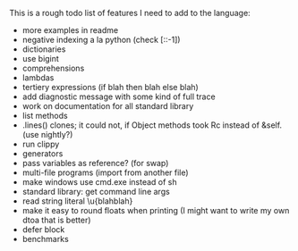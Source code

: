 
This is a rough todo list of features I need to add to the language:

* more examples in readme
* negative indexing a la python (check [::-1])
* dictionaries
* use bigint
* comprehensions
* lambdas
* tertiery expressions (if blah then blah else blah)
* add diagnostic message with some kind of full trace
* work on documentation for all standard library
* list methods
* .lines() clones; it could not, if Object methods took Rc<Self> instead of &self. (use nightly?)
* run clippy
* generators
* pass variables as reference? (for swap)
* multi-file programs (import from another file)
* make windows use cmd.exe instead of sh
* standard library: get command line args
* read string literal \u{blahblah}
* make it easy to round floats when printing (I might want to write my own dtoa that is better)
* defer block
* benchmarks
